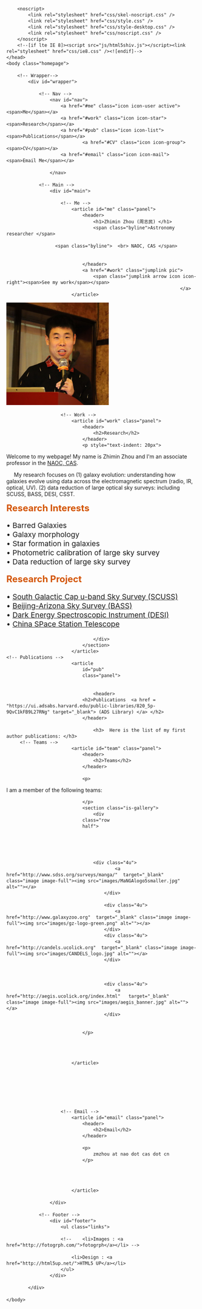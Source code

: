 
<!DOCTYPE HTML>
<!--
	Astral 2.0 by HTML5 UP
	html5up.net | @n33co
	Free for personal and commercial use under the CCA 3.0 license (html5up.net/license)
-->
<html>
	<head>
		<title>Zhimin Zhou</title>
		<meta http-equiv="content-type" content="text/html; charset=utf-8" />
		<meta name="description" content="" />
		<meta name="keywords" content="" />
<!--
<link href="http://fonts.googleapis.com/css?family=Source+Sans+Pro:300,400" rel="stylesheet" />
-->
<script src="js/jquery.min.js"></script>
		<script src="js/config.js"></script>
		<script src="js/skel.min.js"></script>

<!--
<script type="text/javascript" src="https://apis.google.com/js/plusone.js"></script>
<g:plusone></g:plusone>
-->
		<noscript>
			<link rel="stylesheet" href="css/skel-noscript.css" />
			<link rel="stylesheet" href="css/style.css" />
			<link rel="stylesheet" href="css/style-desktop.css" />
			<link rel="stylesheet" href="css/noscript.css" />
		</noscript>
		<!--[if lte IE 8]><script src="js/html5shiv.js"></script><link rel="stylesheet" href="css/ie8.css" /><![endif]-->
	</head>
	<body class="homepage">

		<!-- Wrapper-->
			<div id="wrapper">
				
				<!-- Nav -->
					<nav id="nav">
						<a href="#me" class="icon icon-user active"><span>Me</span></a>
						<a href="#work" class="icon icon-star"><span>Research</span></a>
						<a href="#pub" class="icon icon-list"><span>Publications</span></a>
				                <a href="#CV" class="icon icon-group"><span>CV</span></a>		
						<a href="#email" class="icon icon-mail"><span>Email Me</span></a>

					</nav>

				<!-- Main -->
					<div id="main">
						
						<!-- Me -->
							<article id="me" class="panel">
								<header>
									<h1>Zhimin Zhou (周志民) </h1>
									<span class="byline">Astronomy researcher </span> 
							
					  <span class="byline">  <br> NAOC, CAS </span> 
					       

								</header>
								<a href="#work" class="jumplink pic">
									<span class="jumplink arrow icon icon-right"><span>See my work</span></span>
																	</a>
							</article>
<img src="images/myphoto.jpg" width="270" height="270" alt="" />

						<!-- Work --> 
							<article id="work" class="panel">
								<header>
									<h2>Research</h2>
								</header>
								<p style="text-indent: 20px">
								  
Welcome to my webpage! My name is Zhimin Zhou and I'm an associate professor in the <a title="http://www.nao.cas.cn/" href="http://www.nao.cas.cn/" target="_blank">NAOC, CAS</a>. 

<p style="text-indent: 20px"> My research focuses on (1) galaxy evolution: understanding how galaxies evolve using data across the electromagnetic spectrum (radio, IR, optical, UV). (2) data reduction of large optical sky surveys: including SCUSS, BASS, DESI, CSST.</p>

<h2 style="font-size:1.5pc;color:#D35400;display:inline;">Research Interests</h2>
<p style="font-size:1.2pc">
• Barred Galaxies<br>
• Galaxy morphology <br>
• Star formation in galaxies<br>
• Photometric calibration of large sky survey<br>
• Data reduction of large sky survey</div>
<p>
<h2 style="font-size:1.5pc;color:#D35400;display:inline;">Research Project</h2>
<p style="font-size:1.2pc">
• <a href="http://batc.bao.ac.cn/Uband/">South Galactic Cap u-band Sky Survey (SCUSS)</a><br>
• <a href="http://batc.bao.ac.cn/BASS/">Beijing-Arizona Sky Survey (BASS)</a><br>
• <a href="http://desi.lbl.gov">Dark Energy Spectroscopic Instrument (DESI)</a><br>
• <a href="http://nao.cas.cn/csst/">China SPace Station Telescope</a><br>
</div>




									
									</div>
								</section>
							</article>									<!-- Publications -->
							<article
								id="pub"
								class="panel">


									<header>
								<h2>Publications  <a href = "https://ui.adsabs.harvard.edu/public-libraries/820_5p-9QvC1kFB9L27RNg" target="_blank"> (ADS Library) </a> </h2>
								</header>

									<h3>  Here is the list of my first author publications: </h3>
         <!-- Teams -->
							<article id="team" class="panel">
								<header>
									<h2>Teams</h2>
								</header>

								<p>

  I am a member of the following teams: 								

								</p>
								<section class="is-gallery">
									<div
								class="row
								half">





									<div class="4u">
											<a href="http://www.sdss.org/surveys/manga/"  target="_blank" class="image image-full"><img src="images/MaNGAlogo5smaller.jpg" alt=""></a>
										</div>
									  
										<div class="4u">
											<a href="http://www.galaxyzoo.org"  target="_blank" class="image image-full"><img src="images/gz-logo-green.png" alt=""></a>
										</div>
										<div class="4u">
											<a href="http://candels.ucolick.org"  target="_blank" class="image image-full"><img src="images/CANDELS_logo.jpg" alt=""></a>
										</div>
										


										<div class="4u">
											<a href="http://aegis.ucolick.org/index.html"   target="_blank" class="image image-full"><img src="images/aegis_banner.jpg" alt=""></a>
										</div>

										
								</p>



							
							</article>






									
						<!-- Email -->
							<article id="email" class="panel">
								<header>
									<h2>Email</h2>
								</header>

								<p>
									zmzhou at nao dot cas dot cn
								</p>



							
							</article>

					</div>
		
				<!-- Footer -->
					<div id="footer">
						<ul class="links">
							
						<!--	<li>Images : <a href="http://fotogrph.com/">fotogrph</a></li> -->

							<li>Design : <a href="http://html5up.net/">HTML5 UP</a></li>
						</ul>
					</div>
		
			</div>

	</body>
</html>
